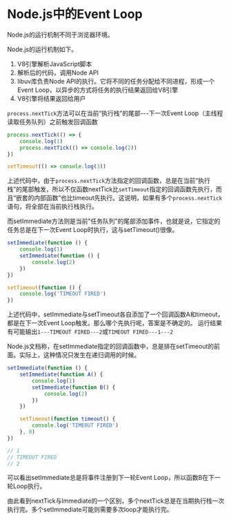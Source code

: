 # Node.js中的Event Loop

Node.js的运行机制不同于浏览器环境。

Node.js的运行机制如下。

1. V8引擎解析JavaScript脚本
2. 解析后的代码，调用Node API
3. libuv库负责Node API的执行。它将不同的任务分配给不同进程，形成一个Event Loop，以异步的方式将任务的执行结果返回给V8引擎
4. V8引擎将结果返回给用户

`process.nextTick`方法可以在当前“执行栈”的尾部---下一次Event Loop（主线程读取任务队列）之前触发回调函数

```js
process.nextTick(() => {
    console.log(1)
    process.nextTick(() => console.log(2))
})

setTimeout(() => console.log(3))
```

上述代码中，由于`process.nextTick`方法指定的回调函数，总是在当前“执行栈”的尾部触发，所以不仅函数nextTick比`setTimeout`指定的回调函数先执行，而且“嵌套的内部函数”也比timeout先执行。这说明，如果有多个`process.nextTick`语句，将全部在当前执行栈执行。

而setImmediate方法则是当前"任务队列"的尾部添加事件，也就是说，它指定的任务总是在下一次Event Loop时执行，这与setTimeout()很像。

```js
setImmediate(function () {
    console.log(1)
    setImmediate(function () {
        console.log(2)
    })
})

setTimeout(function () {
    console.log('TIMEOUT FIRED')
})
```

上述代码中，setImmediate与setTimeout各自添加了一个回调函数A和timeout，都是在下一次Event Loop触发。那么哪个先执行呢，答案是不确定的。
运行结果有可能输出`1---TIMEOUT FIRED---2`或`TIMEOUT FIRED---1---2`

Node.js文档称，在setImmediate指定的回调函数中，总是排在setTimeout的前面。实际上，这种情况只发生在递归调用的时候。

```js
setImmediate(function () {
    setImmediate(function A() {
        console.log(1)
        setImmediate(function B() {
            console.log(2)
        })
    })

    setTimeout(function timeout() {
        console.log('TIMEOUT FIRED')
    }, 0)
})

// 1
// TIMEOUT FIRED
// 2
```

可以看出setImmediate总是将事件注册到下一轮Event Loop，所以函数B在下一轮Loop执行。

由此看到nextTick与Immediate的一个区别，多个nextTick总是在当期执行栈一次执行完。多个setImmediate可能则需要多次loop才能执行完。